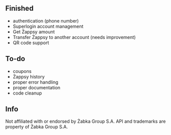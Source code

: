 ## Finished

- authentication (phone number)
- Superlogin account management
- Get Żappsy amount
- Transfer Żappsy to another account (needs improvement)
- QR code support

## To-do

- coupons
- Żappsy history
- proper error handling
- proper documentation
- code cleanup

## Info

Not affiliated with or endorsed by Żabka Group S.A. API and trademarks are property of Żabka Group S.A.
